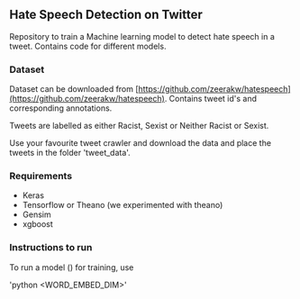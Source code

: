 ## Hate Speech Detection on Twitter

Repository to train a Machine learning model to detect hate speech in a tweet. Contains code for different models.

### Dataset

Dataset can be downloaded from [https://github.com/zeerakw/hatespeech](https://github.com/zeerakw/hatespeech). Contains tweet id's and corresponding annotations. 

Tweets are labelled as either Racist, Sexist or Neither Racist or Sexist. 

Use your favourite tweet crawler and download the data and place the tweets in the folder 'tweet_data'.


### Requirements
* Keras 
* Tensorflow or Theano (we experimented with theano)
* Gensim
* xgboost

### Instructions to run

To run a model (<MODEL>) for training, use 

'python <MODEL> <WORD_EMBED_DIM>'


